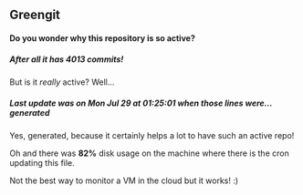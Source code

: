 ## Greengit

#### Do you wonder why this repository is so active?

##### After all it has 4013 commits!

But is it *really* active? Well...

##### Last update was on Mon Jul 29 at 01:25:01 when those lines were... generated

Yes, generated, because it certainly helps a lot to have such an active repo!

Oh and there was **82%** disk usage on the machine
where there is the cron updating this file.

Not the best way to monitor a VM in the cloud but it works! :)
